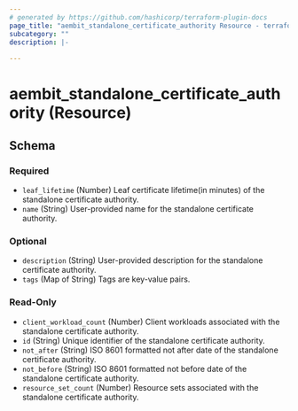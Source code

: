 ```yaml
---
# generated by https://github.com/hashicorp/terraform-plugin-docs
page_title: "aembit_standalone_certificate_authority Resource - terraform-provider-aembit"
subcategory: ""
description: |-
  
---
```


# aembit_standalone_certificate_authority (Resource)





<!-- schema generated by tfplugindocs -->
## Schema

### Required

- `leaf_lifetime` (Number) Leaf certificate lifetime(in minutes) of the standalone certificate authority.
- `name` (String) User-provided name for the standalone certificate authority.

### Optional

- `description` (String) User-provided description for the standalone certificate authority.
- `tags` (Map of String) Tags are key-value pairs.

### Read-Only

- `client_workload_count` (Number) Client workloads associated with the standalone certificate authority.
- `id` (String) Unique identifier of the standalone certificate authority.
- `not_after` (String) ISO 8601 formatted not after date of the standalone certificate authority.
- `not_before` (String) ISO 8601 formatted not before date of the standalone certificate authority.
- `resource_set_count` (Number) Resource sets associated with the standalone certificate authority.
